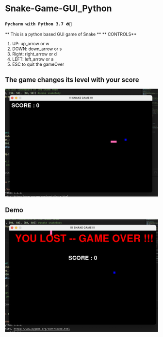 # Snake-Game-GUI_Python
### `Pycharm with Python 3.7 🔥🚀`


** This is a python based GUI game of Snake **
** CONTROLS**
1) UP: up_arrow or w
2) DOWN: down_arrow or s
3) Right: right_arrow or d
4) LEFT: left_arrow or a
5) ESC to quit the gameOver



## The game changes its level with your score
![alt text](https://raw.githubusercontent.com/singhsanket143/SnakeGameGUI-Python/master/snaps/1.png)

## Demo

![alt text](https://raw.githubusercontent.com/singhsanket143/SnakeGameGUI-Python/master/snaps/3.png)

